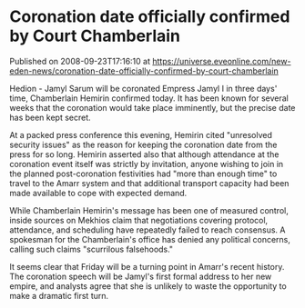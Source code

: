 # Coronation date officially confirmed by Court Chamberlain
Published on 2008-09-23T17:16:10 at https://universe.eveonline.com/new-eden-news/coronation-date-officially-confirmed-by-court-chamberlain

Hedion - Jamyl Sarum will be coronated Empress Jamyl I in three days' time, Chamberlain Hemirin confirmed today. It has been known for several weeks that the coronation would take place imminently, but the precise date has been kept secret.   
  
At a packed press conference this evening, Hemirin cited "unresolved security issues" as the reason for keeping the coronation date from the press for so long. Hemirin asserted also that although attendance at the coronation event itself was strictly by invitation, anyone wishing to join in the planned post-coronation festivities had "more than enough time" to travel to the Amarr system and that additional transport capacity had been made available to cope with expected demand.  
  
While Chamberlain Hemirin's message has been one of measured control, inside sources on Mekhios claim that negotiations covering protocol, attendance, and scheduling have repeatedly failed to reach consensus. A spokesman for the Chamberlain's office has denied any political concerns, calling such claims "scurrilous falsehoods."  
  
It seems clear that Friday will be a turning point in Amarr's recent history. The coronation speech will be Jamyl's first formal address to her new empire, and analysts agree that she is unlikely to waste the opportunity to make a dramatic first turn.
